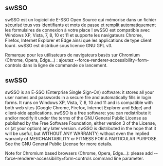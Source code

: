 ## swSSO
swSSO est un logiciel de E-SSO Open Source qui mémorise dans un fichier sécurisé tous vos identifiants et mots de passe et remplit automatiquement les formulaires de connexion à votre place !
swSSO est compatible avec Windows XP, Vista, 7, 8, 10 et 11 et supporte les navigateurs Chrome, Firefox, Internet Explorer et Edge ainsi que les applications de type client lourd.
swSSO est distribué sous licence GNU GPL v3.

Remarque pour les utilisateurs de navigateurs basés sur Chromium (Chrome, Opera, Edge...) : ajoutez --force-renderer-accessibility=form-controls dans la ligne de commande de lancement.

## swSSO
swSSO is an E-SSO (Enterprise Single Sign-On) software: it stores all your user names and passwords in a secure file and automatically fills in login forms.
It runs on Windows XP, Vista, 7, 8, 10 and 11 and is compatible with both web sites (Google Chrome, Firefox, Internet Explorer and Edge) and client-side applications.
swSSO is a free software: you can redistribute it and/or modify it under the terms of the GNU General Public License as published by the Free Software Foundation, either version 3 of the License, or (at your option) any later version. swSSO is distributed in the hope that it will be useful, but WITHOUT ANY WARRANTY; without even the implied warranty of MERCHANTABILITY or FITNESS FOR A PARTICULAR PURPOSE.  See the GNU General Public License for more details.

Note for Chromium based browsers (Chrome, Opera, Edge...): please add --force-renderer-accessibility=form-controls command line parameter.
